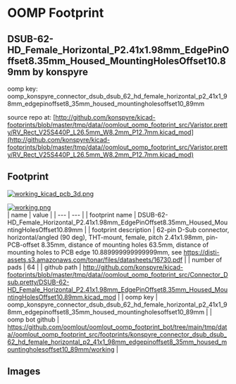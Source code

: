 # OOMP Footprint  
## DSUB-62-HD_Female_Horizontal_P2.41x1.98mm_EdgePinOffset8.35mm_Housed_MountingHolesOffset10.89mm  by konspyre  
  
oomp key: oomp_konspyre_connector_dsub_dsub_62_hd_female_horizontal_p2_41x1_98mm_edgepinoffset8_35mm_housed_mountingholesoffset10_89mm  
  
source repo at: [http://github.com/konspyre/kicad-footprints/blob/master/tmp/data//oomlout_oomp_footprint_src/Varistor.pretty/RV_Rect_V25S440P_L26.5mm_W8.2mm_P12.7mm.kicad_mod](http://github.com/konspyre/kicad-footprints/blob/master/tmp/data//oomlout_oomp_footprint_src/Varistor.pretty/RV_Rect_V25S440P_L26.5mm_W8.2mm_P12.7mm.kicad_mod)  
## Footprint  
  
[![working_kicad_pcb_3d.png](working_kicad_pcb_3d_600.png)](working_kicad_pcb_3d.png)  
  
[![working.png](working_600.png)](working.png)  
| name | value | 
| --- | --- | 
| footprint name | DSUB-62-HD_Female_Horizontal_P2.41x1.98mm_EdgePinOffset8.35mm_Housed_MountingHolesOffset10.89mm | 
| footprint description | 62-pin D-Sub connector, horizontal/angled (90 deg), THT-mount, female, pitch 2.41x1.98mm, pin-PCB-offset 8.35mm, distance of mounting holes 63.5mm, distance of mounting holes to PCB edge 10.889999999999999mm, see https://disti-assets.s3.amazonaws.com/tonar/files/datasheets/16730.pdf | 
| number of pads | 64 | 
| github path | http://github.com/konspyre/kicad-footprints/blob/master/tmp/data//oomlout_oomp_footprint_src/Connector_Dsub.pretty/DSUB-62-HD_Female_Horizontal_P2.41x1.98mm_EdgePinOffset8.35mm_Housed_MountingHolesOffset10.89mm.kicad_mod | 
| oomp key | oomp_konspyre_connector_dsub_dsub_62_hd_female_horizontal_p2_41x1_98mm_edgepinoffset8_35mm_housed_mountingholesoffset10_89mm | 
| oomp bot github | https://github.com/oomlout/oomlout_oomp_footprint_bot/tree/main/tmp/data//oomlout_oomp_footprint_src/footprints/konspyre_connector_dsub_dsub_62_hd_female_horizontal_p2_41x1_98mm_edgepinoffset8_35mm_housed_mountingholesoffset10_89mm/working | 
## Images  
